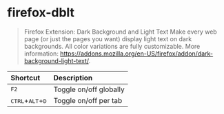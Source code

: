 # firefox-dblt

> Firefox Extension: Dark Background and Light Text
> Make every web page (or just the pages you want) display light text on dark backgrounds. All color variations are fully customizable.
> More information: <https://addons.mozilla.org/en-US/firefox/addon/dark-background-light-text/>.

|Shortcut|Description|
|:--|:--|
|<kbd>F2</kbd>|Toggle on/off globally|
|<kbd>CTRL</kbd>+<kbd>ALT</kbd>+<kbd>D</kbd>|Toggle on/off per tab|
